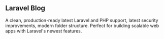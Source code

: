 ## Laravel Blog

A clean, production-ready latest Laravel and PHP support, latest security improvements, modern folder structure. Perfect for building scalable web apps with Laravel's newest features.
